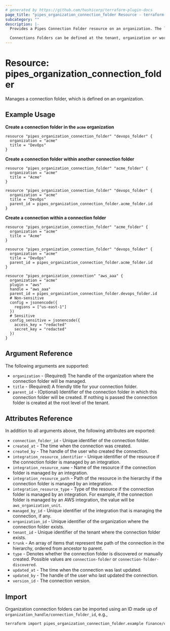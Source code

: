 ```yaml
---
# generated by https://github.com/hashicorp/terraform-plugin-docs
page_title: "pipes_organization_connection_folder Resource - terraform-provider-pipes"
subcategory: ""
description: |-
  Provides a Pipes Connection Folder resource on an organization. The `Turbot Pipes Connection Folder` represents a grouping of a set of connections, which makes it easier to share them across workspaces in your tenant or organization.

  Connections Folders can be defined at the tenant, organization or workspace level.
---
```


# Resource: pipes_organization_connection_folder

Manages a connection folder, which is defined on an organization.

## Example Usage

**Create a connection folder in the `acme` organization**

```hcl
resource "pipes_organization_connection_folder" "devops_folder" {
  organization = "acme"
  title = "DevOps"
}
```

**Create a connection folder within another connection folder**

```hcl
resource "pipes_organization_connection_folder" "acme_folder" {
  organization = "acme"
  title = "Acme"
}

resource "pipes_organization_connection_folder" "devops_folder" {
  organization = "acme"
  title = "DevOps"
  parent_id = pipes_organization_connection_folder.acme_folder.id
}
```

**Create a connection within a connection folder**

```hcl
resource "pipes_organization_connection_folder" "acme_folder" {
  organization = "acme"
  title = "Acme"
}

resource "pipes_organization_connection_folder" "devops_folder" {
  organization = "acme"
  title = "DevOps"
  parent_id = pipes_organization_connection_folder.acme_folder.id
}

resource "pipes_organization_connection" "aws_aaa" {
  organization = "acme"
  plugin = "aws"
  handle = "aws_aaa"
  parent_id = pipes_organization_connection_folder.devops_folder.id
  # Non-sensitive
  config = jsonencode({
    regions = ["us-east-1"]
  })
  # Sensitive
  config_sensitive = jsonencode({
    access_key = "redacted"
    secret_key = "redacted"
  })
}
```

## Argument Reference

The following arguments are supported:

- `organization` - (Required) The handle of the organization where the connection folder will be managed.
- `title` - (Required) A friendly title for your connection folder.
- `parent_id` - (Optional) Identifier of the connection folder in which this connection folder will be created. If nothing is passed the connection folder is created at the root level of the tenant.

## Attributes Reference

In addition to all arguments above, the following attributes are exported:

- `connection_folder_id` - Unique identifier of the connection folder.
- `created_at` - The time when the connection was created.
- `created_by` - The handle of the user who created the connection.
- `integration_resource_identifier` - Unique identifier of the resource if the connection folder is managed by an integration.
- `integration_resource_name` - Name of the resource if the connection folder is managed by an integration.
- `integration_resource_path` - Path of the resource in the hierarchy if the connection folder is managed by an integration.
- `integration_resource_type` - Type of the resource if the connection folder is managed by an integration. For example, if the connection folder is managed by an AWS integration, the value will be `aws_organization_unit`.
- `managed_by_id` - Unique identifier of the integration that is managing the connection, if any.
- `organization_id` - Unique identifier of the organization where the connection folder exists.
- `tenant_id` - Unique identifier of the tenant where the connection folder exists.
- `trunk` - An array of items that represent the path of the connection in the hierarchy, ordered from ancestor to parent.
- `type` - Denotes whether the connection folder is discovered or manually created. Possible values are `connection-folder` or `connection-folder-discovered`.
- `updated_at` - The time when the connection was last updated.
- `updated_by` - The handle of the user who last updated the connection.
- `version_id` - The connection version.

## Import

Organization connection folders can be imported using an ID made up of `organization_handle/connection_folder_id`, e.g.,

```sh
terraform import pipes_organization_connection_folder.example finance/c_cqlp0647sic7l5q2n5d0
```
